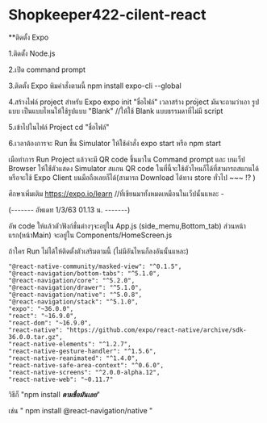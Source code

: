 # Shopkeeper422-cilent-react

**ติดตั้ง Expo

1.ติดตั้ง Node.js


2.เปิด command prompt



3.ติดตั้ง Expo พิมคำสั่งตามนี้
  npm install expo-cli --global
  
  
4.สร้างไฟล์ project สำหรับ Expo
  expo init "ชื่อไฟล์"
  เวลาสร้าง pro่ject มันจะถามว่าเอา รูปแบบ เป็นแบบไหนให้ใช้รูปแบบ "Blank" //ให้ใช้ Blank แบบธรรมดาที่ไม่มี script
  
  
5.เข้าไปในไฟล์ Project
  cd "ชื่อไฟล์"
  
  
6.เวลาต้องการจะ Run ขึ้น Simulator ให้ใช้คำสั่ง
  expo start หรือ npm start

เมือทำการ Run Project แล้วจะมี QR code ขึ้นมาใน Command prompt และ บนเว็ป Browser
ให้ใช่้ตัวแสดง Simulator สแกน QR code ในที่นี้จะใช้ตัวไหนก็ได้ที่สามารถสแกนได้หรือจะใช้ Expo Client บนมือถือเลยก็ได้(สามารถ Download ได้ทาง store ทั่วไป ~~~ !? )


ศึกษาเพิ่มเติม https://expo.io/learn //ที่เขียนมาทั้งหมดเหมือนในเว็ปนั้นแหละ *-*


(------- อัพเดท 1/3/63 01.13 น. -------)

อัพ code ให้แล้วตัวฟังก์ชั่นต่างๆจะอยู่ใน App.js (side_memu,Bottom_tab) ส่วนหน้าแรก(หน้าMain) จะอยู่ใน Components/HomeScreen.js


ถ้าใคร Run ไม่ได้ให้ติดตั้งตัวเสริมตามนี้ (ไม่มีอันไหนก็ลงอันนั้นแหละ)

    "@react-native-community/masked-view": "^0.1.5",
    "@react-navigation/bottom-tabs": "^5.1.0",
    "@react-navigation/core": "^5.2.0",
    "@react-navigation/drawer": "^5.1.0",
    "@react-navigation/native": "^5.0.8",
    "@react-navigation/stack": "^5.1.0",
    "expo": "~36.0.0",
    "react": "~16.9.0",
    "react-dom": "~16.9.0",
    "react-native": "https://github.com/expo/react-native/archive/sdk-36.0.0.tar.gz",
    "react-native-elements": "^1.2.7",
    "react-native-gesture-handler": "^1.5.6",
    "react-native-reanimated": "^1.4.0",
    "react-native-safe-area-context": "^0.6.0",
    "react-native-screens": "^2.0.0-alpha.12",
    "react-native-web": "~0.11.7"

วิธีก็ "npm install _______ตามชื่อมันเลย_______"


เช่น " npm install @react-navigation/native "
